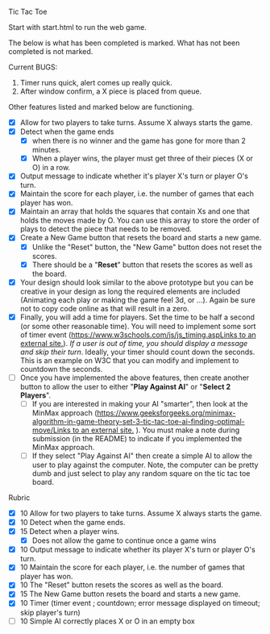 Tic Tac Toe

Start with start.html to run the web game.

The below is what has been completed is marked. What has not been completed is not marked. 

Current BUGS: 
1. Timer runs quick, alert comes up really quick.
2. After window confirm, a X piece is placed from queue.

Other features listed and marked below are functioning. 

- [x]  Allow for two players to take turns. Assume X always starts the game.
- [x]  Detect when the game ends
    - [x]  when there is no winner and the game has gone for more than 2 minutes.
    - [x]  When a player wins, the player must get three of their pieces (X or O) in a row.
- [x]  Output message to indicate whether it's player X's turn or player O's turn.
- [x]  Maintain the score for each player, i.e. the number of games that each player has won.
- [x]  Maintain an array that holds the squares that contain Xs and one that holds the moves made by O. You can use this array to store the order of plays to detect the piece that needs to be removed.
- [x]  Create a New Game button that resets the board and starts a new game.
    - [x]  Unlike the "Reset" button, the "New Game" button does not reset the scores.
    - [x]  There should be a "**Reset**" button that resets the scores as well as the board.
- [x]  Your design should look similar to the above prototype but you can be creative in your design as long the required elements are included (Animating each play or making the game feel 3d, or ...). Again be sure not to copy code online as that will result in a zero.
- [x]  Finally, you will add a time for players. Set the time to be half a second (or some other reasonable time). You will need to implement some sort of timer event ([https://www.w3schools.com/js/js_timing.aspLinks to an external site.](https://www.w3schools.com/js/js_timing.asp)). *If a user is out of time, you should display a message and skip their turn*. Ideally, your timer should count down the seconds. This is an example on W3C that you can modify and implement to countdown the seconds.
- [ ]  Once you have implemented the above features, then create another button to allow the user to either "**Play Against AI**" or "**Select 2 Players**".
    - [ ]  If you are interested in making your AI "smarter", then look at the MinMax approach ([https://www.geeksforgeeks.org/minimax-algorithm-in-game-theory-set-3-tic-tac-toe-ai-finding-optimal-move/Links to an external site.](https://www.geeksforgeeks.org/minimax-algorithm-in-game-theory-set-3-tic-tac-toe-ai-finding-optimal-move/)
    ). You must make a note during submission (in the README) to indicate if you implemented the MinMax approach.
    - [ ]  If they select "Play Against AI" then create a simple AI to allow the user to play against the computer. Note, the computer can be pretty dumb and just select to play any random square on the tic tac toe board.

Rubric

- [x]  10 Allow for two players to take turns. Assume X always starts the game.
- [x]  10 Detect when the game ends.
- [x]  15 Detect when a player wins.
    - [x]  Does not allow the game to continue once a game wins
- [x]  10 Output message to indicate whether its player X's turn or player O's turn.
- [x]  10 Maintain the score for each player, i.e. the number of games that player has won.
- [x]  10 The "Reset" button resets the scores as well as the board.
- [x]  15 The New Game button resets the board and starts a new game.
- [x]  10 Timer (timer event ; countdown; error message displayed on timeout; skip player's turn)
- [ ]  10 Simple AI correctly places X or O in an empty box
